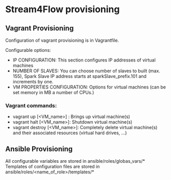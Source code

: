 # Stream4Flow provisioning

## Vagrant Provisioning

Configuration of vagrant provisioning is in Vagrantfile.

Configurable options:
- IP CONFIGURATION: This section configures IP addresses of virtual machines
- NUMBER OF SLAVES: You can choose number of slaves to built (max. 155), Spark Slave IP address starts at sparkSlave_prefix.101 and increments by one.
- VM PROPERTIES CONFIGURATION: Options for virtual machines (can be set memory in MB a number of CPUs.)

### Vagrant commands:
- vagrant up [<VM_name>]  : Brings up virtual machine(s)
- vagrant halt [<VM_name>]: Shutdown virtual machine(s)
- vagrant destroy [<VM_name>]: Completely delete virtual machine(s) and their associated resources (virtual hard drives, ...)

## Ansible Provisioning


All configurable variables are stored in ansible/roles/globas_vars/*
Templates of configuration files are stored in ansible/roles/<name_of_role>/templates/*


